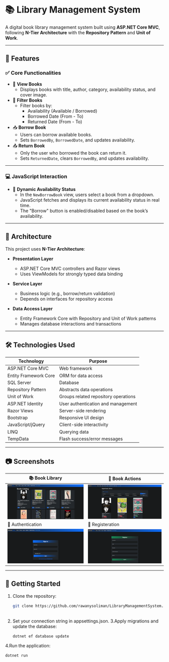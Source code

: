 # 📚 Library Management System

A digital book library management system built using **ASP.NET Core MVC**, following **N-Tier Architecture** with the **Repository Pattern** and **Unit of Work**.

---

## 🚀 Features

### ✅ Core Functionalities
- 📖 **View Books**  
  - Displays books with title, author, category, availability status, and cover image.
- 🔎 **Filter Books**  
  - Filter books by:
    - Availability (Available / Borrowed)
    - Borrowed Date (From - To)
    - Returned Date (From - To)
- 📥 **Borrow Book**
  - Users can borrow available books.
  - Sets `BorrowedBy`, `BorrowedDate`, and updates availability.
- 📤 **Return Book**
  - Only the user who borrowed the book can return it.
  - Sets `ReturnedDate`, clears `BorrowedBy`, and updates availability.

---

### 💻 JavaScript Interaction
- 🧠 **Dynamic Availability Status**
  - In the `NewBorrowBook` view, users select a book from a dropdown.
  - JavaScript fetches and displays its current availability status in real time.
  - The "Borrow" button is enabled/disabled based on the book’s availability.

---

## 🧱 Architecture

This project uses **N-Tier Architecture**:

- **Presentation Layer**
  - ASP.NET Core MVC controllers and Razor views
  - Uses ViewModels for strongly typed data binding

- **Service Layer**
  - Business logic (e.g., borrow/return validation)
  - Depends on interfaces for repository access

- **Data Access Layer**
  - Entity Framework Core with Repository and Unit of Work patterns
  - Manages database interactions and transactions

---

## 🛠️ Technologies Used

| Technology           | Purpose                                |
|----------------------|-----------------------------------------|
| ASP.NET Core MVC     | Web framework                          |
| Entity Framework Core| ORM for data access                    |
| SQL Server           | Database                               |
| Repository Pattern   | Abstracts data operations              |
| Unit of Work         | Groups related repository operations   |
| ASP.NET Identity     | User authentication and management     |
| Razor Views          | Server-side rendering                  |
| Bootstrap            | Responsive UI design                   |
| JavaScript/jQuery    | Client-side interactivity              |
| LINQ                 | Querying data                         |
| TempData             | Flash success/error messages           |

---

## 📷 Screenshots

| 📚 Book Library | 📖 Book Actions |
|----------------|----------------|
| ![Book List](imgs/img1.png) | ![Borrow/Return](imgs/img2.png) |
| 🔐 Authentication |📝 Registeration
| ![Login](imgs/img3.png) | ![Register](imgs/img4.png) |


---

## 📌 Getting Started

1. Clone the repository:
   ```bash
   git clone https://github.com/rawanysoliman/LibraryManagementSystem.git
  

2. Set your connection string in appsettings.json.
3.Apply migrations and update the database:
   ```bash
   dotnet ef database update
4.Run the application:
   ```bash
   dotnet run
